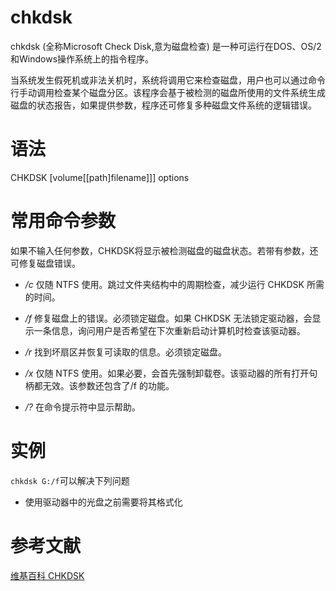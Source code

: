 # chkdsk

chkdsk (全称Microsoft Check Disk,意为磁盘检查) 是一种可运行在DOS、OS/2和Windows操作系统上的指令程序。

当系统发生假死机或非法关机时，系统将调用它来检查磁盘，用户也可以通过命令行手动调用检查某个磁盘分区。该程序会基于被检测的磁盘所使用的文件系统生成磁盘的状态报告，如果提供参数，程序还可修复多种磁盘文件系统的逻辑错误。

# 语法

CHKDSK [volume[[path]filename]]] options

# 常用命令参数

如果不输入任何参数，CHKDSK将显示被检测磁盘的磁盘状态。若带有参数，还可修复磁盘错误。

* _/c_ 仅随 NTFS 使用。跳过文件夹结构中的周期检查，减少运行 CHKDSK 所需的时间。

* _/f_ 修复磁盘上的错误。必须锁定磁盘。如果 CHKDSK 无法锁定驱动器，会显示一条信息，询问用户是否希望在下次重新启动计算机时检查该驱动器。

* _/r_ 找到坏扇区并恢复可读取的信息。必须锁定磁盘。

* _/x_ 仅随 NTFS 使用。如果必要，会首先强制卸载卷。该驱动器的所有打开句柄都无效。该参数还包含了/f 的功能。

* _/?_ 在命令提示符中显示帮助。

# 实例
``chkdsk G:/f``可以解决下列问题
 * 使用驱动器中的光盘之前需要将其格式化

 # 参考文献
 [维基百科 CHKDSK](https://zh.wikipedia.org/wiki/CHKDSK)


